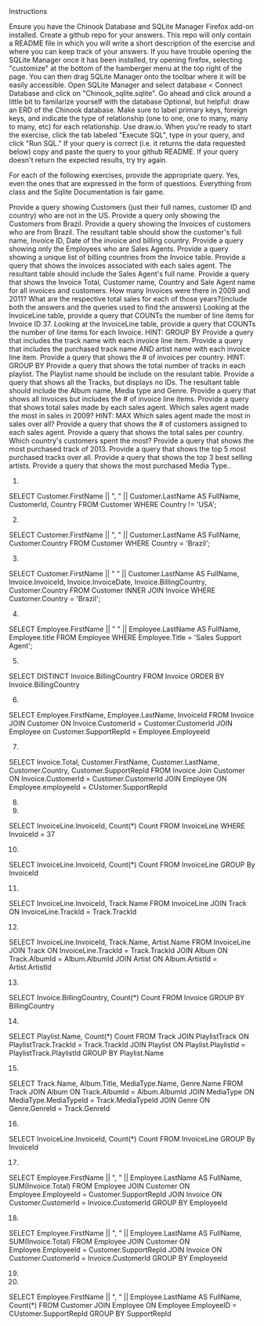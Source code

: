 Instructions

Ensure you have the Chinook Database and SQLite Manager Firefox add-on installed.
Create a github repo for your answers. This repo will only contain a README file in which you will write a short description of the exercise and where you can keep track of your answers.
If you have trouble opening the SQLite Manager once it has been installed, try opening firefox, selecting "customize" at the bottom of the hamberger menu at the top right of the page. You can then drag SQLite Manager onto the toolbar where it will be easily accessible.
Open SQLite Manager and select database < Connect Database and click on "Chinook_sqlite.sqlite".
Go ahead and click around a little bit to familarize yourself with the database
Optional, but helpful: draw an ERD of the Chinook database. Make sure to label primary keys, foreign keys, and indicate the type of relationship (one to one, one to many, many to many, etc) for each relationship. Use draw.io.
When you're ready to start the exercise, click the tab labeled "Execute SQL", type in your query, and click "Run SQL."
If your query is correct (i.e. it returns the data requested below) copy and paste the query to your github README. If your query doesn't return the expected results, try try again.

For each of the following exercises, provide the appropriate query. Yes, even the ones that are expressed in the form of questions. Everything from class and the Sqlite Documentation is fair game.

Provide a query showing Customers (just their full names, customer ID and country) who are not in the US.
Provide a query only showing the Customers from Brazil.
Provide a query showing the Invoices of customers who are from Brazil. The resultant table should show the customer's full name, Invoice ID, Date of the invoice and billing country.
Provide a query showing only the Employees who are Sales Agents.
Provide a query showing a unique list of billing countries from the Invoice table.
Provide a query that shows the invoices associated with each sales agent. The resultant table should include the Sales Agent's full name.
Provide a query that shows the Invoice Total, Customer name, Country and Sale Agent name for all invoices and customers.
How many Invoices were there in 2009 and 2011? What are the respective total sales for each of those years?(include both the answers and the queries used to find the answers)
Looking at the InvoiceLine table, provide a query that COUNTs the number of line items for Invoice ID 37.
Looking at the InvoiceLine table, provide a query that COUNTs the number of line items for each Invoice. HINT: GROUP BY
Provide a query that includes the track name with each invoice line item.
Provide a query that includes the purchased track name AND artist name with each invoice line item.
Provide a query that shows the # of invoices per country. HINT: GROUP BY
Provide a query that shows the total number of tracks in each playlist. The Playlist name should be include on the resulant table.
Provide a query that shows all the Tracks, but displays no IDs. The resultant table should include the Album name, Media type and Genre.
Provide a query that shows all Invoices but includes the # of invoice line items.
Provide a query that shows total sales made by each sales agent.
Which sales agent made the most in sales in 2009? HINT: MAX
Which sales agent made the most in sales over all?
Provide a query that shows the # of customers assigned to each sales agent.
Provide a query that shows the total sales per country. Which country's customers spent the most?
Provide a query that shows the most purchased track of 2013.
Provide a query that shows the top 5 most purchased tracks over all.
Provide a query that shows the top 3 best selling artists.
Provide a query that shows the most purchased Media Type..

1.  
SELECT 
Customer.FirstName || ", " || Customer.LastName AS FullName,
CustomerId,
Country
FROM Customer
WHERE Country != 'USA';

2.  
SELECT 
Customer.FirstName || ", " || Customer.LastName AS FullName,
Customer.Country
FROM Customer
WHERE Country = 'Brazil';

3. 
SELECT
Customer.FirstName || " " || Customer.LastName AS FullName,
Invoice.InvoiceId,
Invoice.InvoiceDate,
Invoice.BillingCountry,
Customer.Country
FROM Customer 
INNER JOIN Invoice 
WHERE Customer.Country = 'Brazil';

4. 
SELECT 
Employee.FirstName || " " || Employee.LastName AS FullName,
Employee.title
FROM Employee
WHERE Employee.Title = 'Sales Support Agent';

5.  
SELECT 
DISTINCT
Invoice.BillingCountry
FROM Invoice
ORDER BY Invoice.BillingCountry

6.
SELECT
Employee.FirstName,
Employee.LastName, 
InvoiceId 
FROM Invoice 
JOIN Customer ON Invoice.CustomerId = Customer.CustomerId 
JOIN Employee on Customer.SupportRepId = Employee.EmployeeId

7.
SELECT 
Invoice.Total, 
Customer.FirstName, 
Customer.LastName, 
Customer.Country, Customer.SupportRepId 
FROM Invoice 
Join Customer ON Invoice.CustomerId = Customer.CustomerId 
JOIN Employee ON Employee.employeeId = CUstomer.SupportRepId

8.


9.
SELECT 
InvoiceLine.InvoiceId, 
Count(*) 
Count 
FROM InvoiceLine
WHERE InvoiceId = 37

10.
SELECT 
InvoiceLine.InvoiceId, 
Count(*) 
Count 
FROM InvoiceLine 
GROUP By InvoiceId

11.
SELECT 
InvoiceLine.InvoiceId, 
Track.Name 
FROM InvoiceLine 
JOIN Track ON InvoiceLine.TrackId = Track.TrackId

12.
SELECT 
InvoiceLine.InvoiceId, 
Track.Name, 
Artist.Name 
FROM InvoiceLine 
JOIN Track ON InvoiceLine.TrackId = Track.TrackId 
JOIN Album ON Track.AlbumId = Album.AlbumId 
JOIN Artist ON Album.ArtistId = Artist.ArtistId

13.
SELECT 
Invoice.BillingCountry, 
Count(*) 
Count 
FROM Invoice 
GROUP BY BillingCountry

14.
SELECT 
Playlist.Name, 
Count(*) 
Count 
FROM Track 
JOIN PlaylistTrack ON PlaylistTrack.TrackId = Track.TrackId 
JOIN Playlist ON Playlist.PlaylistId = PlaylistTrack.PlaylistId 
GROUP BY Playlist.Name

15.
SELECT 
Track.Name, 
Album.Title, 
MediaType.Name, 
Genre.Name 
FROM Track 
JOIN Album ON Track.AlbumId = Album.AlbumId 
JOIN MediaType ON MediaType.MediaTypeId = Track.MediaTypeId 
JOIN Genre ON Genre.GenreId = Track.GenreId

16.
SELECT 
InvoiceLine.InvoiceId, 
Count(*) 
Count 
FROM InvoiceLine 
GROUP By InvoiceId

17.
SELECT
Employee.FirstName || ", " || Employee.LastName AS FullName,  
SUM(Invoice.Total) 
FROM Employee 
JOIN Customer ON Employee.EmployeeId = Customer.SupportRepId 
JOIN Invoice ON Customer.CustomerId = Invoice.CustomerId 
GROUP BY EmployeeId

18.
SELECT 
Employee.FirstName || ", " || Employee.LastName AS FullName, 
SUM(Invoice.Total) 
FROM Employee 
JOIN Customer ON Employee.EmployeeId = Customer.SupportRepId 
JOIN Invoice ON Customer.CustomerId = Invoice.CustomerId 
GROUP BY EmployeeId

19.


20.
SELECT 
Employee.FirstName || ", " || Employee.LastName AS FullName,  
Count(*) 
FROM Customer 
JOIN Employee ON Employee.EmployeeID = CUstomer.SupportRepId 
GROUP BY SupportRepId
